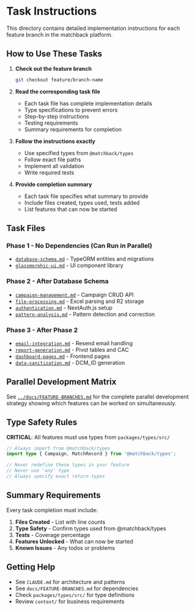 # Task Instructions

This directory contains detailed implementation instructions for each feature branch in the matchback platform.

## How to Use These Tasks

1. **Check out the feature branch**
   ```bash
   git checkout feature/branch-name
   ```

2. **Read the corresponding task file**
   - Each task file has complete implementation details
   - Type specifications to prevent errors
   - Step-by-step instructions
   - Testing requirements
   - Summary requirements for completion

3. **Follow the instructions exactly**
   - Use specified types from `@matchback/types`
   - Follow exact file paths
   - Implement all validation
   - Write required tests

4. **Provide completion summary**
   - Each task file specifies what summary to provide
   - Include files created, types used, tests added
   - List features that can now be started

## Task Files

### Phase 1 - No Dependencies (Can Run in Parallel)
- [`database-schema.md`](./database-schema.md) - TypeORM entities and migrations
- [`glassmorphic-ui.md`](./glassmorphic-ui.md) - UI component library

### Phase 2 - After Database Schema
- [`campaign-management.md`](./campaign-management.md) - Campaign CRUD API
- [`file-processing.md`](./file-processing.md) - Excel parsing and R2 storage
- [`authentication.md`](./authentication.md) - NextAuth.js setup
- [`pattern-analysis.md`](./pattern-analysis.md) - Pattern detection and correction

### Phase 3 - After Phase 2
- [`email-integration.md`](./email-integration.md) - Resend email handling
- [`report-generation.md`](./report-generation.md) - Pivot tables and CAC
- [`dashboard-pages.md`](./dashboard-pages.md) - Frontend pages
- [`data-sanitization.md`](./data-sanitization.md) - DCM_ID generation

## Parallel Development Matrix

See [`../docs/FEATURE-BRANCHES.md`](../docs/FEATURE-BRANCHES.md) for the complete parallel development strategy showing which features can be worked on simultaneously.

## Type Safety Rules

**CRITICAL**: All features must use types from `packages/types/src/`

```typescript
// Always import from @matchback/types
import type { Campaign, MatchRecord } from '@matchback/types';

// Never redefine these types in your feature
// Never use 'any' type
// Always specify exact return types
```

## Summary Requirements

Every task completion must include:

1. **Files Created** - List with line counts
2. **Type Safety** - Confirm types used from @matchback/types
3. **Tests** - Coverage percentage
4. **Features Unlocked** - What can now be started
5. **Known Issues** - Any todos or problems

## Getting Help

- See `CLAUDE.md` for architecture and patterns
- See `docs/FEATURE-BRANCHES.md` for dependencies
- Check `packages/types/src/` for type definitions
- Review `context/` for business requirements
